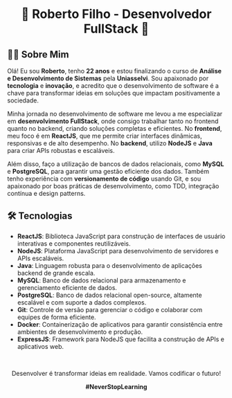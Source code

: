 <h1 align="center">🚀 Roberto Filho - Desenvolvedor FullStack 🚀</h1>

<h2>🙍‍♂️ Sobre Mim</h2>

<p>Olá! Eu sou <strong>Roberto</strong>, tenho <strong>22 anos</strong> e estou finalizando o curso de <strong>Análise e Desenvolvimento de Sistemas</strong> pela <strong>Uniasselvi</strong>. Sou apaixonado por <strong>tecnologia</strong> e <strong>inovação</strong>, e acredito que o desenvolvimento de software é a chave para transformar ideias em soluções que impactam positivamente a sociedade.</p>

<p>Minha jornada no desenvolvimento de software me levou a me especializar em <strong>desenvolvimento FullStack</strong>, onde consigo trabalhar tanto no frontend quanto no backend, criando soluções completas e eficientes. No <strong>frontend</strong>, meu foco é em <strong>ReactJS</strong>, que me permite criar interfaces dinâmicas, responsivas e de alto desempenho. No <strong>backend</strong>, utilizo <strong>NodeJS</strong> e <strong>Java</strong> para criar APIs robustas e escaláveis.</p>

<p>Além disso, faço a utilização de bancos de dados relacionais, como <strong>MySQL</strong> e <strong>PostgreSQL</strong>, para garantir uma gestão eficiente dos dados. Também tenho experiência com <strong>versionamento de código</strong> usando Git, e sou apaixonado por boas práticas de desenvolvimento, como TDD, integração contínua e design patterns.</p>

<h2>🛠️ Tecnologias</h2>

<ul>
  <li><strong>ReactJS</strong>: Biblioteca JavaScript para construção de interfaces de usuário interativas e componentes reutilizáveis.</li>
  <li><strong>NodeJS</strong>: Plataforma JavaScript para desenvolvimento de servidores e APIs escaláveis.</li>
  <li><strong>Java</strong>: Linguagem robusta para o desenvolvimento de aplicações backend de grande escala.</li>
  <li><strong>MySQL</strong>: Banco de dados relacional para armazenamento e gerenciamento eficiente de dados.</li>
  <li><strong>PostgreSQL</strong>: Banco de dados relacional open-source, altamente escalável e com suporte a dados complexos.</li>
  <li><strong>Git</strong>: Controle de versão para gerenciar o código e colaborar com equipes de forma eficiente.</li>
  <li><strong>Docker</strong>: Containerização de aplicativos para garantir consistência entre ambientes de desenvolvimento e produção.</li>
  <li><strong>ExpressJS</strong>: Framework para NodeJS que facilita a construção de APIs e aplicativos web.</li>
</ul>

<br />

<div align="center">
  <p>Desenvolver é transformar ideias em realidade. Vamos codificar o futuro!</p>
  <p><strong>#NeverStopLearning</strong></p>
</div>
